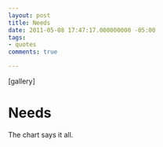 ```yaml
---
layout: post
title: Needs
date: 2011-05-08 17:47:17.000000000 -05:00
tags:
- quotes
comments: true

---
```

<p>[gallery]</p>
<h1>Needs</h1>
<p>The chart says it all.</p>
